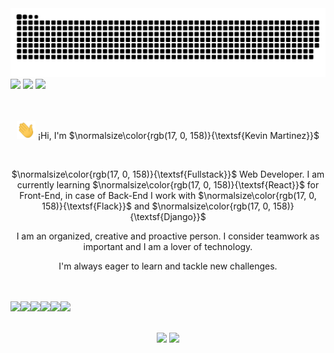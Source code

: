 <!--- snake -->
<div align="center">
  <img  src="https://github.com/1999AZZAR/1999AZZAR/blob/main/resources/img/grid-snake.svg"
       alt="snake" />
</div>
<div>
    <img src="https://img.shields.io/github/followers/martinezpke?style=social"/>
    <a href="https://github.com/martinezpke"><img src="https://img.shields.io/github/stars/martinezpke?style=social"/></a>
    <a href="https://www.youtube.com/channel/UCHoRIuNa_86n8Dui7P7Si4A"><img src="https://img.shields.io/youtube/channel/subscribers/UCHoRIuNa_86n8Dui7P7Si4A?style=social" /></a>
</div>
<br>
<br>
<div align="center"> 
    <p><img src="./img/handshake.webp?raw=true" width="30px"/> ¡Hi, I'm $\normalsize\color{rgb(17, 0, 158)}{\textsf{Kevin Martinez}}$</p>
</div>

<br>
<p align="center"> $\normalsize\color{rgb(17, 0, 158)}{\textsf{Fullstack}}$ Web Developer. I am currently learning $\normalsize\color{rgb(17, 0, 158)}{\textsf{React}}$ for Front-End, in case of Back-End I work with $\normalsize\color{rgb(17, 0, 158)}{\textsf{Flack}}$ and $\normalsize\color{rgb(17, 0, 158)}{\textsf{Django}}$</p>
<p align="center">I am an organized, creative and proactive person. I consider teamwork as important and I am a lover of technology.</p>
<p align="center">I'm always eager to learn and tackle new challenges.</p>


<br>
<br>

<div align="center" style="display: flex;"> 
    <img  src="https://img.shields.io/badge/-Python-333?style=flat&logo=python"/>
    <img  src="https://img.shields.io/badge/-JavaScript-333?style=flat&logo=javascript"/>
    <img  src="https://img.shields.io/badge/-Java-333?style=flat&logo=Java&logoColor=FFA518"/>    
    <img  src="https://img.shields.io/badge/-Django-333?style=flat&logo=django&logoColor=092E20"/>    
    <img  src="https://img.shields.io/badge/-Flask-333?style=flat&logo=flask"/>    
    <img  src="https://img.shields.io/badge/-React-333?style=flat&logo=react"/>
    
</div>



<br>
<br>

<div align="center"> 
  <img  src="http://github-readme-streak-stats.herokuapp.com?user=martinezpke&theme=tokyonight-duo&border_radius=2.5&card_width=500"/>
  <img  src="https://github-readme-stats.vercel.app/api?username=martinezpke&show_icons=true&theme=tokyonight&rank_icon=github&count_private=true"/>
  
</div>




